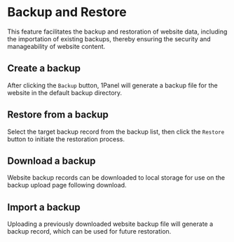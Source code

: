 # Backup and Restore

This feature facilitates the backup and restoration of website data, including the importation of existing backups, thereby ensuring the security and manageability of website content.

## Create a backup

After clicking the `Backup` button, 1Panel will generate a backup file for the website in the default backup directory.
  
## Restore from a backup

Select the target backup record from the backup list, then click the `Restore` button to initiate the restoration process.

## Download a backup

Website backup records can be downloaded to local storage for use on the backup upload page following download.

## Import a backup

Uploading a previously downloaded website backup file will generate a backup record, which can be used for future restoration.

